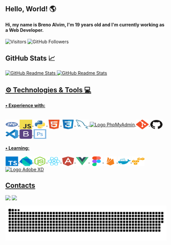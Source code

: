 ## Hello, World! 🌎

#### Hi, my name is Breno Alvim, I'm 19 years old and I'm currently working as a Web Developer.

![Visitors](https://visitor-badge.glitch.me/badge?page_id=brenoalvim.visitor-badge)
![GitHub Followers](https://img.shields.io/github/followers/brenoalvim?style=social)

## GitHub Stats 📈

 <div>
  <a href="https://github-readme-stats.vercel.app/api/top-langs/?username=brenoalvim&layout=compact&langs_count=7&theme=react" target="_blank">
  <img height="180em" title="GitHub Readme Stats" src="https://github-readme-stats.vercel.app/api/top-langs/?username=brenoalvim&layout=compact&langs_count=7&theme=react"/>
  <a href="https://github-readme-stats.vercel.app/api?username=brenoalvim&show_icons=true&theme=react&include_all_commits=true&count_private=true" target="_blank">
  <img height="180em" title="GitHub Readme Stats" src="https://github-readme-stats.vercel.app/api?username=brenoalvim&show_icons=true&theme=react&include_all_commits=true&count_private=true"/>
</div>
 
## ⚙️ Technologies & Tools 💻

 #### • Experience with:
 
<div style="display: inline_block;"><br>
  <img align="center" title="PHP" alt="Logo Php" height="30" width="40" src="https://raw.githubusercontent.com/devicons/devicon/master/icons/php/php-plain.svg">
  <img align="center" title="JavaScript" alt="Logo JavaScript" height="30" width="40" src="https://github.com/devicons/devicon/blob/master/icons/javascript/javascript-original.svg">
  <img align="center" title="Python" alt="Logo Pyhton" height="30" width="40" src="https://raw.githubusercontent.com/devicons/devicon/master/icons/python/python-original.svg">
  <img align="center" title="Html5" alt="Logo Html5" height="30" width="40" src="https://raw.githubusercontent.com/devicons/devicon/master/icons/html5/html5-original.svg">
  <img align="center" title="Css3" alt="Logo Css3" height="30" width="40" src="https://raw.githubusercontent.com/devicons/devicon/master/icons/css3/css3-original.svg">  
  <img align="center" title="MySql" alt="Logo MySql" height="30" width="40" src="https://raw.githubusercontent.com/devicons/devicon/master/icons/mysql/mysql-original.svg">  
 <img align="center" title="PhpMyAdmin" alt="Logo PhpMyAdmin" height="30" width="40" src="https://en.filetogo.net/storage/3272/icon_6062d9e5c7f06_3272.png"> 
  <img align="center" title="Git" alt="Logo Git" height="30" width="40" src="https://raw.githubusercontent.com/devicons/devicon/master/icons/git/git-original.svg"> 
  <img align="center" title="GitHub" alt="Logo GitHub" height="30" width="40" src="https://github.com/devicons/devicon/blob/master/icons/github/github-original.svg">
  <img align="center" title="Visual Studio Code" alt="Logo Visual Studio Code" height="30" width="40" src="https://github.com/devicons/devicon/blob/master/icons/vscode/vscode-original.svg"> 
  <img align="center" title="Bootstrap" alt="Logo Bootstrap" height="30" width="40" src="https://github.com/devicons/devicon/blob/master/icons/bootstrap/bootstrap-plain.svg">  
  <img align="center" title="Adobe Photoshop" alt="Logo Photoshop" height="30" width="40" src="https://github.com/devicons/devicon/blob/master/icons/photoshop/photoshop-line.svg">
 
</div>
 
 #### • Learning: 
  <img align="center" title="TypeScript" alt="Logo TypeScript" height="30" width="40" src="https://github.com/devicons/devicon/blob/master/icons/typescript/typescript-plain.svg">
  <img align="center" title="Dart" alt="Logo Dart" height="30" width="40" src="https://raw.githubusercontent.com/devicons/devicon/master/icons/dart/dart-original.svg">
  <img align="center" title="Node" alt="Logo Node" height="30" width="40" src="https://raw.githubusercontent.com/devicons/devicon/master/icons/nodejs/nodejs-original.svg">
  <img align="center" title="React" alt="Logo React" height="30" width="40" src="https://github.com/devicons/devicon/blob/master/icons/react/react-original.svg">
  <img align="center" title="Angular" alt="Logo Angular" height="30" width="40" src="https://github.com/devicons/devicon/blob/master/icons/angularjs/angularjs-plain.svg">
  <img align="center" title="Vue" alt="Logo Vue" height="30" width="40" src="https://github.com/devicons/devicon/blob/master/icons/vuejs/vuejs-original.svg">
  <img align="center" title="Figma" alt="Logo Figma" height="30" width="40" src="https://github.com/devicons/devicon/blob/master/icons/figma/figma-original.svg">
  <img align="center" title="Firebase" alt="Logo Firebase" height="30" width="40" src="https://github.com/devicons/devicon/blob/master/icons/firebase/firebase-plain.svg">
  <img align="center" title="Docker" alt="Logo Docker" height="30" width="40" src="https://github.com/devicons/devicon/blob/master/icons/docker/docker-plain.svg">
  <img align="center" title="AWS" alt="Logo AWS" height="30" width="40" src="https://github.com/devicons/devicon/blob/master/icons/amazonwebservices/amazonwebservices-original.svg">
  <img align="center" title="Adobe XD" alt="Logo Adobe XD" height="30" width="40" src="https://cdn.worldvectorlogo.com/logos/adobe-xd.svg">
 
 ## Contacts
 
<div>
  <a href = "mailto:alvimbrenosilva6@gmail.com" target="_blank"><img src="https://img.shields.io/badge/-Gmail-%23333?style=for-the-badge&logo=gmail&logoColor=white" target="_blank"></a>
  <a href="https://www.linkedin.com/in/brenoalvim" target="_blank"><img src="https://img.shields.io/badge/-LinkedIn-%230077B5?style=for-the-badge&logo=linkedin&logoColor=white" target="_blank"></a>
 
 ![Snake animation](https://github.com/brenoalvim/brenoalvim/blob/output/github-contribution-grid-snake.svg)
 
 </div> 

